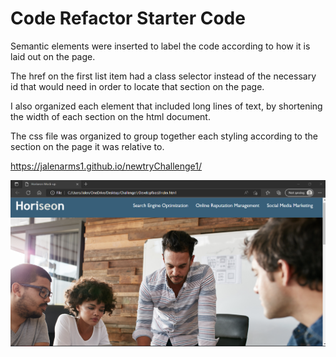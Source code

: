 # Code Refactor Starter Code

Semantic elements were inserted to label the code according to how it is laid out on the page.

The href on the first list item had a class selector instead of the necessary id that would need in order to locate that section on the page.

I also organized each element that included long lines of text, by shortening the width of each section on the html document.

The css file was organized to group together each styling according to the section on the page it was relative to.

https://jalenarms1.github.io/newtryChallenge1/

![A screenshot of what's first seen on the web page.](firstreadme\screenShot.png)




